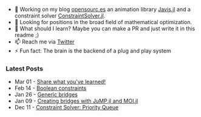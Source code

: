 - 🔭 Working on my blog [opensourc.es](https://opensourc.es) an animation library [Javis.jl](https://github.com/Wikunia/Javis.jl) and a constraint solver [ConstraintSolver.jl](https://github.com/Wikunia/ConstraintSolver.jl).
- 👀 Looking for positions in the broad field of mathematical optimization.
- 🌱 What should I learn? Maybe you can make a PR and just write it in this readme ;)
- 📫 Reach me via [Twitter](https://twitter.com/Wikunia_de)
- ⚡ Fun fact: The brain is the backend of a plug and play system 

### Latest Posts
<!-- feed start -->
- Mar 01 - [Share what you've learned!](https://opensourc.es/blog/2021-03-01-share-what-youve-learned/)
- Feb 14 - [Boolean constraints](https://opensourc.es/blog/2021-02-14-boolean-constraints/)
- Jan 26 - [Generic bridges](https://opensourc.es/blog/2021-01-26-generic-bridges/)
- Jan 09 - [Creating bridges with JuMP.jl and MOI.jl](https://opensourc.es/blog/2021-01-09-constraint-solver-bridges/)
- Dec 11 - [Constraint Solver: Priority Queue](https://opensourc.es/blog/2020-12-11-constraint-solver-priority-queue/)
<!-- feed end -->